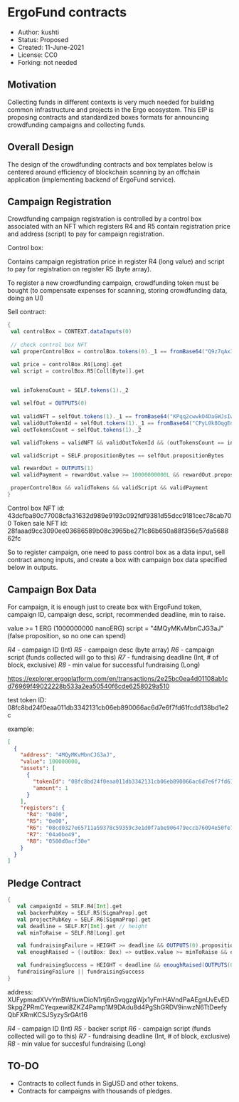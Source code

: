 # ErgoFund contracts

* Author: kushti
* Status: Proposed
* Created: 11-June-2021
* License: CC0
* Forking: not needed 

## Motivation 

Collecting funds in different contexts is very much needed for building common infrastructure and projects
 in the Ergo ecosystem. This EIP is proposing contracts and standardized boxes formats for announcing 
 crowdfunding campaigns and collecting funds.

## Overall Design

The design of the crowdfunding contracts and box templates below is centered around 
efficiency of blockchain scanning by an offchain application (implementing backend of ErgoFund service). 

## Campaign Registration

Crowdfunding campaign registration is controlled by a control box associated with an NFT which registers R4 and R5 
contain registration price and address (script) to pay for campaign registration.

Control box:

Contains campaign registration price in register R4 (long value) and script to pay for registration on register R5 
(byte array).

To register a new crowdfunding campaign, crowdfunding token must be bought (to compensate expenses for scanning, 
storing crowdfunding data, doing an UI) 

Sell contract:

```scala
{
 val controlBox = CONTEXT.dataInputs(0)
 
 // check control box NFT
 val properControlBox = controlBox.tokens(0)._1 == fromBase64("Q9z7qAx3AIz6MWMtmJ6Rk8CS/fk4HVXcyRgc7HjKtwA=")

 val price = controlBox.R4[Long].get 
 val script = controlBox.R5[Coll[Byte]].get


 val inTokensCount = SELF.tokens(1)._2
 
 val selfOut = OUTPUTS(0)
 
 val validNFT = selfOut.tokens(1)._1 == fromBase64("KPqq2cwwkO4DaGWJsIw5Zb4nHIa2UKiPNW5X2laIYvw=") 
 val validOutTokenId = selfOut.tokens(1)._1 == fromBase64("CPyL0k8OqgEdszQhMcsG64kAZqxtfm9/1h/N0Ti9Hiw=") 
 val outTokensCount = selfOut.tokens(1)._2

 val validTokens = validNFT && validOutTokenId && (outTokensCount == inTokensCount - 1)

 val validScript = SELF.propositionBytes == selfOut.propositionBytes

 val rewardOut = OUTPUTS(1) 
 val validPayment = rewardOut.value >= 10000000000L && rewardOut.propositionBytes == script

 properControlBox && validTokens && validScript && validPayment
}
```


Control box NFT id: 43dcfba80c77008cfa31632d989e9193c092fdf9381d55dcc9181cec78cab700
Token sale NFT id: 28faaad9cc3090ee03686589b08c3965be271c86b650a88f356e57da568862fc

So to register campaign, one need to pass control box as a data input, sell contract among inputs, and create a box with 
campaign box data specified below in outputs.

## Campaign Box Data

For campaign, it is enough just to create box with ErgoFund token, campaign ID, campaign desc, script, recommended deadline, min to raise.

value >= 1 ERG (1000000000 nanoERG)
script = "4MQyMKvMbnCJG3aJ" (false proposition, so no one can spend)

*R4* - campaign ID (Int)
*R5* - campaign desc (byte array)
*R6* - campaign script (funds collected will go to this)
*R7* - fundraising deadline (Int, # of block, exclusive) 
*R8* - min value for successful fundraising (Long)  

https://explorer.ergoplatform.com/en/transactions/2e25bc0ea4d01108ab1cd76969f49022228b533a2ea50540f6cde6258029a510

test token ID: 08fc8bd24f0eaa011db3342131cb06eb890066ac6d7e6f7fd61fcdd138bd1e2c

example:

```json
[
  {
    "address": "4MQyMKvMbnCJG3aJ",
    "value": 100000000,
    "assets": [
      {
        "tokenId": "08fc8bd24f0eaa011db3342131cb06eb890066ac6d7e6f7fd61fcdd138bd1e2c",
        "amount": 1
      }
    ],
    "registers": {
      "R4": "0400",
      "R5": "0e00",
      "R6": "08cd0327e65711a59378c59359c3e1d0f7abe906479eccb76094e50fe79d743ccc15e6",
      "R7": "04a0be49",
      "R8": "0580d0acf30e"
    }
  }
]
```

## Pledge Contract

```scala
{
   val campaignId = SELF.R4[Int].get
   val backerPubKey = SELF.R5[SigmaProp].get
   val projectPubKey = SELF.R6[SigmaProp].get
   val deadline = SELF.R7[Int].get // height
   val minToRaise = SELF.R8[Long].get

   val fundraisingFailure = HEIGHT >= deadline && OUTPUTS(0).propositionBytes == backerPubKey.propBytes && OUTPUTS(0).value >= SELF.value 
   val enoughRaised = {(outBox: Box) => outBox.value >= minToRaise && outBox.propositionBytes == projectPubKey.propBytes && outBox.R4[Int].get == campaignId}

   val fundraisingSuccess = HEIGHT < deadline && enoughRaised(OUTPUTS(0))
   fundraisingFailure || fundraisingSuccess
}
```

address: XUFypmadXVvYmBWtiuwDioN1rtj6nSvqgzgWjx1yFmHAVndPaAEgnUvEvEDSkpgZPRmCYeqxewi8ZKZ4Pamp1M9DAdu8d4PgShGRDV9inwzN6TtDeefyQbFXRmKCSJSyzySrGAt16 

*R4* - campaign ID (Int)
*R5* - backer script
*R6* - campaign script (funds collected will go to this)
*R7* - fundraising deadline (Int, # of block, exclusive) 
*R8* - min value for succesful fundraising (Long)


## TO-DO

* Contracts to collect funds in SigUSD and other tokens.  
* Contracts for campaigns with thousands of pledges.